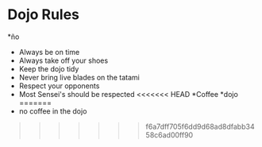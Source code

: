 Dojo Rules
==========
*ño
* Always be on time
* Always take off your shoes
* Keep the dojo tidy
* Never bring live blades on the tatami
* Respect your opponents
* Most Sensei's should be respected
<<<<<<< HEAD
*Coffee
*dojo
=======
* no coffee in the dojo
>>>>>>> f6a7dff705f6dd9d68ad8dfabb3458c6ad00ff90
